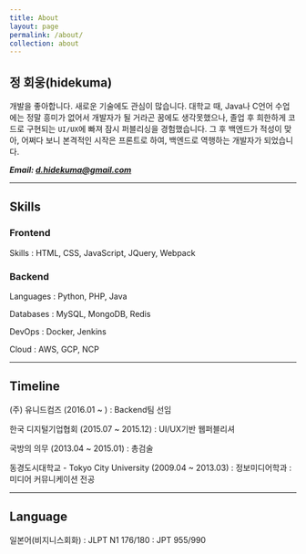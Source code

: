 ```yaml
---
title: About
layout: page
permalink: /about/
collection: about
---
```


## 정 회웅(hidekuma)
개발을 좋아합니다. 새로운 기술에도 관심이 많습니다. 
대학교 때, Java나 C언어 수업에는 정말 흥미가 없어서 개발자가 될 거라곤 꿈에도 생각못했으나, 졸업 후 희한하게  코드로 구현되는 `UI/UX`에 빠져 잠시 퍼블리싱을 경험했습니다.
그 후 백엔드가 적성이 맞아,  어쩌다 보니 본격적인 시작은 프론트로 하여, 백엔드로 역행하는 개발자가 되었습니다.

***Email: [d.hidekuma@gmail.com](mailto:d.hidekuma.gmail.com)***

---
## Skills
### Frontend
Skills
: HTML, CSS, JavaScript, JQuery, Webpack

### Backend 

Languages
: Python, PHP, Java

Databases
: MySQL, MongoDB, Redis

DevOps
: Docker, Jenkins

Cloud
: AWS, GCP, NCP

---
## Timeline
(주) 유니드컴즈 (2016.01 ~ )
: Backend팀 선임

한국 디지털기업협회 (2015.07 ~ 2015.12)
: UI/UX기반 웹퍼블리셔

국방의 의무 (2013.04 ~ 2015.01)
: 총검술 

동경도시대학교 - Tokyo City University (2009.04 ~ 2013.03)
: 정보미디어학과
: 미디어 커뮤니케이션 전공

---
## Language
일본어(비지니스회화)
: JLPT N1 176/180
: JPT 955/990
